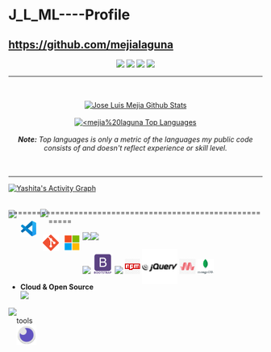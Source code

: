 # J_L_ML----Profile

https://github.com/mejialaguna
-------------------------
<div align="center">   
  <a href="mailto:mejialaguna21@gmail.com" target="_blank"><img src="https://img.shields.io/badge/-Email-white?style=for-the-badge&logo=gmail&logoColor=red"></a>
  <a href="mailto:mejialaguna@yahoo.com" target="_blank"><img src="https://img.shields.io/badge/-Email-purple?style=for-the-badge&logo=yahoo&logoColor=white"></a>
  <a href="https://www.linkedin.com/in/jose-luis-mejia-laguna-961306164/" target="_blank"><img src="https://img.shields.io/badge/-LinkedIn-blue?style=for-the-badge&logo=linkedin&logoColor=white"></a> 
  <a href="https://github.com/mejialaguna" target="_blank"><img src="https://img.shields.io/badge/GitHub-0D1117?style=for-the-badge&logo=GitHub&logoColor=white"></a>
</div>

---

<br/>

<br/>

<diV>

  <div align="center">
    <a href="#"><img alt="Jose Luis Mejia Github Stats" src="https://github-readme-stats.vercel.app/api?username=mejialaguna&show_icons=true&include_all_commits=true&count_private=true&theme=react&hide_border=true&bg_color=0D1117&title_color=6A4DFF&icon_color=6A4DFF" height="200"/></a>
    <br/>
    <br/>
    <a href="#"><img alt="<mejia%20laguna Top Languages" src="https://github-readme-stats.vercel.app/api/top-langs/?username=mejialaguna&langs_count=10&layout=compact&theme=react&hide_border=true&bg_color=0D1117&title_color=6A4DFF&icon_color=6A4DFF" height="200"/></a>

  <br/>
  <br/>
  <i><b>Note:</b> Top languages is only a metric of the languages my public code consists of and doesn't reflect experience or skill level.</i>
  </div>

  <br/>
  <br/>


  ---

  <div>
    <a href="#"><img alt="Yashita's Activity Graph" src="https://activity-graph.herokuapp.com/graph?username=mejialaguna&custom_title=mejia%20laguna%20Contribution%20Graph&bg_color=FFFFF&color=6A4DFF&line=88CC00&point=6A4DFF&hide_border=true" /></a>
  <div> 
</div>

<br/>



===========================================================
<img align="left" style="margin-top: -2.5%" src="https://img.icons8.com/color/70/000000/nodejs.png"/>
<img align="left" src="profile-icons/vscode.png" style="padding: 1.5%" />
<img align="left" src="https://img.icons8.com/color/60/000000/mysql-logo.png" style="margin-top: -3%"/>

<img align="left" src="profile-icons/git.png" style="padding: 1%" /></a>
<img align="left" src="profile-icons/windows.png" style="padding: 1%" /></a>
<img align="left" src="https://img.icons8.com/color/42/000000/css3.png"/>
<img src="https://img.icons8.com/color/42/000000/html-5--v1.png"/>

<img src="https://img.icons8.com/color/48/000000/javascript--v2.png"/>
<img src="https://raw.githubusercontent.com/devicons/devicon/master/icons/bootstrap/bootstrap-plain-wordmark.svg" alt="bootstrap" width="40" height="40"/>
<img src="https://img.icons8.com/ultraviolet/40/000000/react--v2.png"/>

  
  <img height="30" src="profile-icons/npm.jpg" style="max-width:100%;">
  <img height="70" src="profile-icons/jquery.png" style="margin-bottom: -4%">
  <img height="30" src="profile-icons/materialize.jpg" style="max-width:100%;">
    <img height="30" src="profile-icons/mongodb.jpeg" style="max-width:100%;">

- **Cloud & Open Source**  
  <img src="https://img.icons8.com/color/40/000000/github--v3.png"/>
 <img src="https://www.vectorlogo.zone/logos/heroku/heroku-ar21.svg" height="45px"   align="left"/> 
 </br>
 tools
 </br>
 <img height="40" src="profile-icons/insomnia.png" style="max-width:100%;">